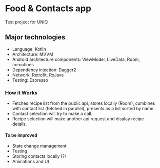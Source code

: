 # Food & Contacts app

Test project for UNIQ

## Major technologies

- Language: Kotlin
- Architecture: MVVM
- Android architecture components: ViewModel, LiveData, Room, coroutines
- Dependency injection: Dagger2
- Network: Retrofit, RxJava
- Testing: Espresso

### How it Works

- Fetches recipe list from the public api, stores locally (Room), combines with contact list (fetched in parallel), presents as a list sorted by name.
- Contact selection will try to make a call.
- Recipe selection will make another api request and display recipe details.

#### To be improved

- State change management
- Testing 
- Storing contacts locally (?)
- Animations and UI
